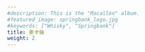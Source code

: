 ```yaml
---
#description: This is the "Macallen" album.
#featured_image: springbank_logo.jpg
#keywords: ["Whisky", "Springbank"]
title: 麥卡倫
weight: 2
---
```

